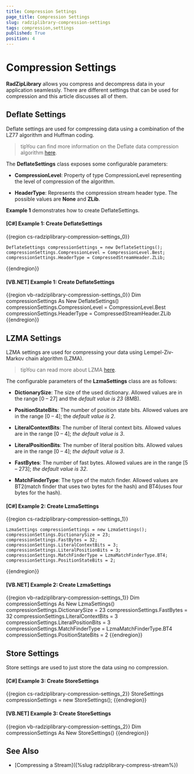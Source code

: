 ```yaml
---
title: Compression Settings
page_title: Compression Settings
slug: radziplibrary-compression-settings
tags: compression,settings
published: True
position: 4
---
```


# Compression Settings

__RadZipLibrary__ allows you compress and decompress data in your application seamlessly. There are different settings that can be used for compression and this article discusses all of them.  

## Deflate Settings

Deflate settings are used for compressing data using a combination of the LZ77 algorithm and Huffman coding.
        
>tipYou can find more information on the Deflate data compression algorithm [here](http://en.wikipedia.org/wiki/DEFLATE).
          
The __DeflateSettings__ class exposes some configurable parameters:
        
* __CompressionLevel__: Property of type CompressionLevel representing the level of compression of the algorithm.
            
* __HeaderType__: Represents the compression stream header type. The possible values are **None** and **ZLib**.
            
__Example 1__ demonstrates how to create DeflateSettings.       

#### __[C#] Example 1: Create DeflateSettings__

{{region cs-radziplibrary-compression-settings_0}}
	            
	DeflateSettings compressionSettings = new DeflateSettings();
	compressionSettings.CompressionLevel = CompressionLevel.Best;
	compressionSettings.HeaderType = CompressedStreamHeader.ZLib;
{{endregion}}

#### __[VB.NET] Example 1: Create DeflateSettings__

{{region vb-radziplibrary-compression-settings_0}}
	Dim compressionSettings As New DeflateSettings()
	compressionSettings.CompressionLevel = CompressionLevel.Best
	compressionSettings.HeaderType = CompressedStreamHeader.ZLib
{{endregion}}

## LZMA Settings

LZMA settings are used for compressing your data using Lempel-Ziv-Markov chain algorithm (LZMA).
        
>tipYou can read more about LZMA [here](http://en.wikipedia.org/wiki/Lempel%E2%80%93Ziv%E2%80%93Markov_chain_algorithm).
          
The configurable parameters of the __LzmaSettings__ class are as follows:
        
* __DictionarySize__: The size of the used dictionary. Allowed values are in the range [0 – 27] and the *default value is 23* (8MB).
            
* __PositionStateBits__: The number of position state bits. Allowed values are in the range [0 – 4]; the *default value is 2*.
            
* __LiteralContextBits__: The number of literal context bits. Allowed values are in the range [0 – 4]; *the default value is 3*.
            
* __LiteralPositionBits__: The number of literal position bits. Allowed values are in the range [0 – 4]; *the default value is 3*.
            
* __FastBytes__: The number of fast bytes. Allowed values are in the range [5 – 273]; *the default value is 32*.
            
* __MatchFinderType__: The type of the match finder. Allowed values are BT2(match finder that uses two bytes for the hash) and BT4(uses four bytes for the hash).
            
#### __[C#] Example 2: Create LzmaSettings__

{{region cs-radziplibrary-compression-settings_1}}
	            
	LzmaSettings compressionSettings = new LzmaSettings();
	compressionSettings.DictionarySize = 23;
	compressionSettings.FastBytes = 32;
	compressionSettings.LiteralContextBits = 3;
	compressionSettings.LiteralPositionBits = 3;
	compressionSettings.MatchFinderType = LzmaMatchFinderType.BT4;
	compressionSettings.PositionStateBits = 2;
{{endregion}}



#### __[VB.NET] Example 2: Create LzmaSettings__

{{region vb-radziplibrary-compression-settings_1}}
	Dim compressionSettings As New LzmaSettings()
	compressionSettings.DictionarySize = 23
	compressionSettings.FastBytes = 32
	compressionSettings.LiteralContextBits = 3
	compressionSettings.LiteralPositionBits = 3
	compressionSettings.MatchFinderType = LzmaMatchFinderType.BT4
	compressionSettings.PositionStateBits = 2
{{endregion}}



## Store Settings

Store settings are used to just store the data using no compression.
        

#### __[C#] Example 3: Create StoreSettings__

{{region cs-radziplibrary-compression-settings_2}}
	StoreSettings compressionSettings = new StoreSettings();
{{endregion}}



#### __[VB.NET] Example 3: Create StoreSettings__

{{region vb-radziplibrary-compression-settings_2}}
	Dim compressionSettings As New StoreSettings()
{{endregion}}


## See Also

 * [Compressing a Stream]({%slug radziplibrary-compress-stream%})
